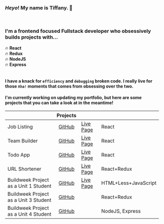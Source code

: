 ### *Heyo*! My name is **Tiffany**. :wave:
<br />

### I'm a frontend focused Fullstack developer who obsessively builds projects with... <br />
:fire: **React** <br />
:fire: **Redux** <br />
:fire: **NodeJS** <br />
:fire: **Express** <br />
<br />

#### I have a knack for `efficiency` and `debugging` broken code. I really live for those `Aha!` moments that comes from obsessing over the two.


#### I'm currently working on updating my portfolio, but here are some projects that you can take a look at in the meantime!


<center>

|                                       |                                Projects                                 |                                                                                        |                      |
| ------------------------------------- | :---------------------------------------------------------------------: | -------------------------------------------------------------------------------------- | :------------------- |
| Job Listing                           |        [GitHub](https://github.com/yirano/Frontend_Job-Listing)         | [Live Page](https://job-listing-tau.now.sh/)                                           | React                |
| Team Builder                          |        [GitHub](https://github.com/yirano/project_team-builder)         | [Live Page]( https://team-builder-taupe.now.sh/ )                                      | React                |
| Todo App                              |             [GitHub](https://github.com/yirano/React-Todo)              | [Live Page]( https://react-todo-eta.now.sh/ )                                          | React                |
| URL Shortener                         |          [GitHub](https://github.com/yirano/React-Redux-App-1)          | [Live Page](https://url-shortening-api-tawny.now.sh/)                                  | React+Redux          |
| Buildweek Project as a Unit 1 Student | [GitHub](https://github.com/Secret-Family-Recipes-Cookbook-6/Marketing) | [Live Page]( https://secret-family-recipes-cookbook-6.github.io/Marketing/index.html ) | HTML+Less+JavaScript |
| Buildweek Project as a Unit 3 Student |        [GitHub](https://github.com/The-Expat-Journal/front-end)         |                                                                                        | React+Redux          |
| Buildweek Project as a Unit 4 Student |         [GitHub](https://github.com/BW-Pintereach-Aja/back-end)         |                                                                                        | NodeJS, Express      |



</center>